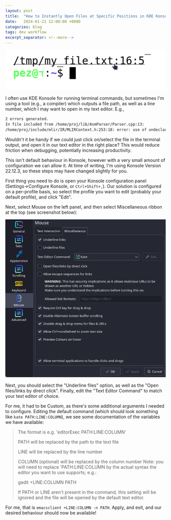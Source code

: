 ```yaml
---
layout: post
title:  "How to Instantly Open Files at Specific Positions in KDE Konsole"
date:   2024-01-21 12:00:00 +0000
categories: blog
tags: dev workflow
excerpt_separator: <!--more-->
---
```


<img src="/assets/pics/2024_konsole_header.png" width="1024">

I often use KDE Konsole for running terminal commands, but sometimes I'm using a tool (e.g., a compiler) which outputs a file path, as well as a line number, which I may want to open in my text editor.  E.g.,

```sh
2 errors generated.
In file included from /home/proj/lib/AsmParser/Parser.cpp:13:
/home/proj/include/mlir/IR/MLIRContext.h:253:18: error: use of undeclared identifier 'Operation'; did you mean 'operator'?
```

Wouldn't it be handy if we could just click on/select the file in the terminal output, and open it in our text editor in the right place?
This would reduce friction when debugging, potentially increasing productivity.

<!--more-->

This isn't default behaviour in Konsole, however with a very small amount of configuration we can allow it.
At time of writing, I'm using Konsole Version 22.12.3, so these steps may have changed slightly for you.

First thing you need to do is open your Konsole configuration panel (Settings->Configure Konsole, or `Ctrl+Shift+,`).
Our solution is configured on a per-profile basis, so select the profile you want to edit (probably your default profile), and click "Edit".

Next, select Mouse on the left panel, and then select Miscellaneous ribbon at the top (see screenshot below):

<img src="/assets/pics/2024_konsole_0.png">

Next, you should select the "Underline files" option, as well as the "Open files/links by direct click".
Finally, edit the "Text Editor Command" to match your text editor of choice.

<!-- <img src="/assets/pics/2024_konsole_1.png" alt="Configured settings"> -->

For me, it had to be Custom, as there's some additional arguments I needed to configure.
Editing the default command (which should look something like `kate PATH:LINE:COLUMN`), we see some documentation of the variables we have available:


> The format is e.g. 'editorExec PATH:LINE:COLUMN'
>
> PATH will be replaced by the path to the text file
>
> LINE will be replaced by the line number
>
> COLUMN (optional) will be replaced by the column number Note: you will need to replace 'PATH:LINE:COLUMN by the actual syntax the editor you want to use supports; e.g.:
>
> gedit +LINE:COLUMN PATH
>
> If PATH or LINE aren't present in the command, this setting will be ignored and the file will be opened by the default text editor.

For me, that is `emacsclient +LINE:COLUMN -n PATH`.
Apply, and exit, and our desired behaviour should now be available!
